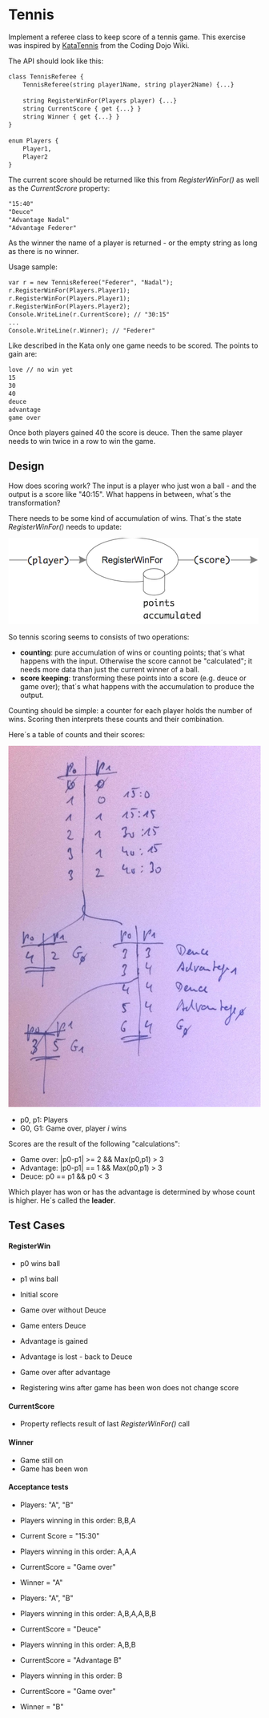 # Tennis
Implement a referee class to keep score of a tennis game. This exercise was inspired by [KataTennis](http://codingdojo.org/cgi-bin/wiki.pl?KataTennis) from the Coding Dojo Wiki.

The API should look like this:

	class TennisReferee {
		TennisReferee(string player1Name, string player2Name) {...}
		
		string RegisterWinFor(Players player) {...}
		string CurrentScore { get {...} }
		string Winner { get {...} }
	}

	enum Players {
		Player1,
		Player2
	}

The current score should be returned like this from _RegisterWinFor()_ as well as the _CurrentScrore_ property:

	"15:40"
	"Deuce"
	"Advantage Nadal"
	"Advantage Federer"

As the winner the name of a player is returned - or the empty string as long as there is no winner.

Usage sample:

	var r = new TennisReferee("Federer", "Nadal");
	r.RegisterWinFor(Players.Player1);
	r.RegisterWinFor(Players.Player1);
	r.RegisterWinFor(Players.Player2);
	Console.WriteLine(r.CurrentScore); // "30:15"
	...
	Console.WriteLine(r.Winner); // "Federer"

Like described in the Kata only one game needs to be scored. The points to gain are:

	love // no win yet
	15
	30
	40
	deuce
	advantage
	game over

Once both players gained 40 the score is deuce. Then the same player needs to win twice in a row to win the game.

## Design
How does scoring work? The input is a player who just won a ball - and the output is a score like "40:15". What happens in between, what´s the transformation?

There needs to be some kind of accumulation of wins. That´s the state _RegisterWinFor()_ needs to update:

![](images/tennis_registerwinfor.png)

So tennis scoring seems to consists of two operations:

* __counting__: pure accumulation of wins or counting points; that´s what happens with the input. Otherwise the score cannot be "calculated"; it needs more data than just the current winner of a ball.
* __score keeping__: transforming these points into a score (e.g. deuce or game over); that´s what happens with the accumulation to produce the output.

Counting should be simple: a counter for each player holds the number of wins. Scoring then interprets these counts and their combination.

Here´s a table of counts and their scores:

![](images/tennis_counting.jpg)

* p0, p1: Players
* G0, G1: Game over, player _i_ wins

Scores are the result of the following "calculations":

* Game over: |p0-p1| >= 2 && Max(p0,p1) > 3
* Advantage: |p0-p1| == 1 && Max(p0,p1) > 3
* Deuce: p0 == p1 && p0 < 3

Which player has won or has the advantage is determined by whose count is higher. He´s called the __leader__.

## Test Cases
#### RegisterWin
* p0 wins ball
* p1 wins ball

* Initial score
* Game over without Deuce
* Game enters Deuce
* Advantage is gained
* Advantage is lost - back to Deuce
* Game over after advantage

* Registering wins after game has been won does not change score

#### CurrentScore
* Property reflects result of last _RegisterWinFor()_ call

#### Winner
* Game still on
* Game has been won

#### Acceptance tests

* Players: "A", "B"
* Players winning in this order: B,B,A
* Current Score = "15:30"
* Players winning in this order: A,A,A
* CurrentScore = "Game over"
* Winner = "A"

* Players: "A", "B"
* Players winning in this order: A,B,A,A,B,B
* CurrentScore = "Deuce"
* Players winning in this order: A,B,B
* CurrentScore = "Advantage B"
* Players winning in this order: B
* CurrentScore = "Game over"
* Winner = "B"

